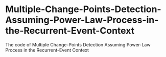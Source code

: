 # Multiple-Change-Points-Detection-Assuming-Power-Law-Process-in-the-Recurrent-Event-Context
The code of Multiple Change-Points Detection Assuming Power-Law Process in the Recurrent-Event Context
